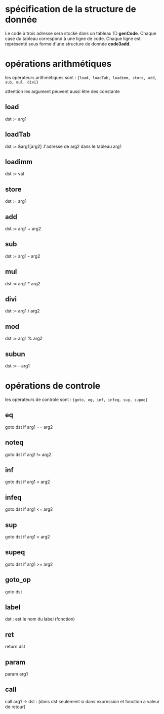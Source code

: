 # spécification de la structure de donnée

Le code à trois adresse sera stocké dans un tableau 1D **genCode**.
Chaque case du tableau correspond à une ligne de code.
Chaque ligne est représenté sous forme d'une structure de donnée **code3add**.


# opérations arithmétiques

les opérateurs arithmétiques sont :
`{load, loadTab, loadimm, store, add, sub, mul, divi}`

attention les argument peuvent aussi être des constante

## load 
dst := arg1

## loadTab
dst := &arg1[arg2] :l'adresse de arg2 dans le tableau arg1 

## loadimm
dst := val 

## store
dst := arg1

## add
dst := arg1 + arg2

## sub
dst := arg1 - arg2

## mul
dst := arg1 * arg2

## divi
dst := arg1 / arg2

## mod
dst := arg1 % arg2

## subun
dst := - arg1

# opérations de controle

les opérateurs de controle sont :
`{goto, eq, inf, infeq, sup, supeq}`

## eq

goto dst if arg1 == arg2

## noteq

goto dst if arg1 != arg2

## inf

goto dst if arg1 < arg2

## infeq

goto dst if arg1 <= arg2

## sup

goto dst if arg1 > arg2

## supeq

goto dst if arg1 >= arg2

## goto_op
goto dst


## label
dst : est le nom du label (fonction)

## ret 
return dst

## param 
param arg1

## call
call arg1 -> dst : (dans dst seulement si dans expression et fonction a valeur de retour)
